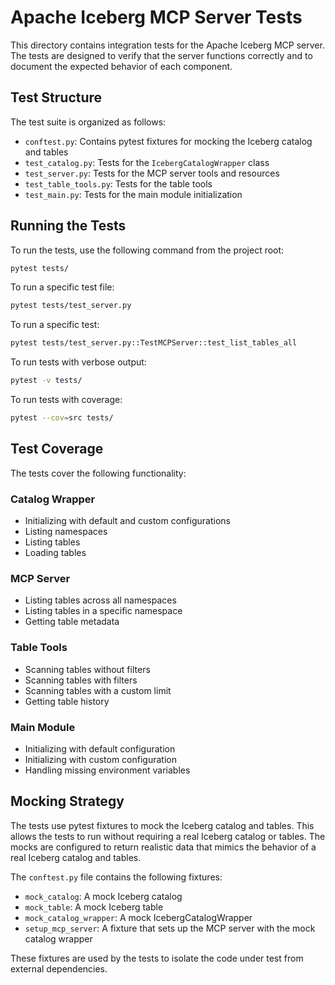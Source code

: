 # Apache Iceberg MCP Server Tests

This directory contains integration tests for the Apache Iceberg MCP server. The tests are designed to verify that the server functions correctly and to document the expected behavior of each component.

## Test Structure

The test suite is organized as follows:

- `conftest.py`: Contains pytest fixtures for mocking the Iceberg catalog and tables
- `test_catalog.py`: Tests for the `IcebergCatalogWrapper` class
- `test_server.py`: Tests for the MCP server tools and resources
- `test_table_tools.py`: Tests for the table tools
- `test_main.py`: Tests for the main module initialization

## Running the Tests

To run the tests, use the following command from the project root:

```bash
pytest tests/
```

To run a specific test file:

```bash
pytest tests/test_server.py
```

To run a specific test:

```bash
pytest tests/test_server.py::TestMCPServer::test_list_tables_all
```

To run tests with verbose output:

```bash
pytest -v tests/
```

To run tests with coverage:

```bash
pytest --cov=src tests/
```

## Test Coverage

The tests cover the following functionality:

### Catalog Wrapper

- Initializing with default and custom configurations
- Listing namespaces
- Listing tables
- Loading tables

### MCP Server

- Listing tables across all namespaces
- Listing tables in a specific namespace
- Getting table metadata

### Table Tools

- Scanning tables without filters
- Scanning tables with filters
- Scanning tables with a custom limit
- Getting table history

### Main Module

- Initializing with default configuration
- Initializing with custom configuration
- Handling missing environment variables

## Mocking Strategy

The tests use pytest fixtures to mock the Iceberg catalog and tables. This allows the tests to run without requiring a real Iceberg catalog or tables. The mocks are configured to return realistic data that mimics the behavior of a real Iceberg catalog and tables.

The `conftest.py` file contains the following fixtures:

- `mock_catalog`: A mock Iceberg catalog
- `mock_table`: A mock Iceberg table
- `mock_catalog_wrapper`: A mock IcebergCatalogWrapper
- `setup_mcp_server`: A fixture that sets up the MCP server with the mock catalog wrapper

These fixtures are used by the tests to isolate the code under test from external dependencies.

